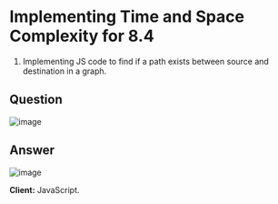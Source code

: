 
# Implementing Time and Space Complexity for 8.4
1. Implementing JS code to find if a path exists between source and
destination in a graph. 

## Question
![image](https://user-images.githubusercontent.com/102906185/196756213-8a419543-3098-4364-b2d8-f4021e15f0ff.png)

## Answer 

![image](https://user-images.githubusercontent.com/102906185/196756394-d60b66cd-908a-4327-93a2-14ff67552a80.png)


**Client:** JavaScript.




